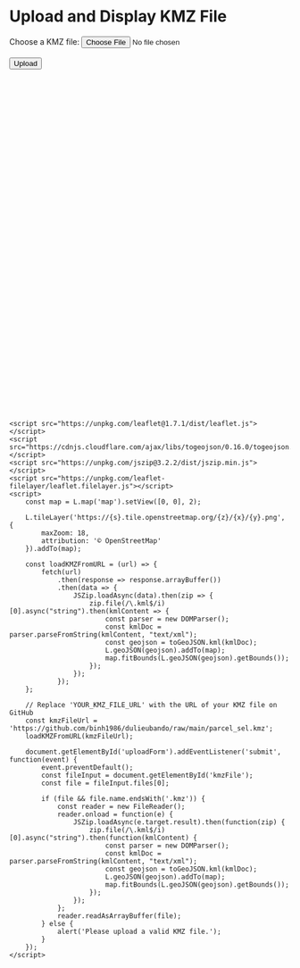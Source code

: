 <!DOCTYPE html>
<html lang="en">
<head>
    <meta charset="UTF-8">
    <meta name="viewport" content="width=device-width, initial-scale=1.0">
    <title>Upload and Display KMZ File</title>
    <link rel="stylesheet" href="https://unpkg.com/leaflet@1.7.1/dist/leaflet.css" />
    <style>
        #map {
            height: 600px;
            width: 100%;
        }
    </style>
</head>
<body>
    <h1>Upload and Display KMZ File</h1>
    <form id="uploadForm">
        <label for="kmzFile">Choose a KMZ file:</label>
        <input type="file" id="kmzFile" name="kmzFile" accept=".kmz">
        <br><br>
        <input type="submit" value="Upload">
    </form>
    <div id="map"></div>

    <script src="https://unpkg.com/leaflet@1.7.1/dist/leaflet.js"></script>
    <script src="https://cdnjs.cloudflare.com/ajax/libs/togeojson/0.16.0/togeojson.min.js"></script>
    <script src="https://unpkg.com/jszip@3.2.2/dist/jszip.min.js"></script>
    <script src="https://unpkg.com/leaflet-filelayer/leaflet.filelayer.js"></script>
    <script>
        const map = L.map('map').setView([0, 0], 2);

        L.tileLayer('https://{s}.tile.openstreetmap.org/{z}/{x}/{y}.png', {
            maxZoom: 18,
            attribution: '© OpenStreetMap'
        }).addTo(map);

        const loadKMZFromURL = (url) => {
            fetch(url)
                .then(response => response.arrayBuffer())
                .then(data => {
                    JSZip.loadAsync(data).then(zip => {
                        zip.file(/\.kml$/i)[0].async("string").then(kmlContent => {
                            const parser = new DOMParser();
                            const kmlDoc = parser.parseFromString(kmlContent, "text/xml");
                            const geojson = toGeoJSON.kml(kmlDoc);
                            L.geoJSON(geojson).addTo(map);
                            map.fitBounds(L.geoJSON(geojson).getBounds());
                        });
                    });
                });
        };

        // Replace 'YOUR_KMZ_FILE_URL' with the URL of your KMZ file on GitHub
        const kmzFileUrl = 'https://github.com/binh1986/dulieubando/raw/main/parcel_sel.kmz';
        loadKMZFromURL(kmzFileUrl);

        document.getElementById('uploadForm').addEventListener('submit', function(event) {
            event.preventDefault();
            const fileInput = document.getElementById('kmzFile');
            const file = fileInput.files[0];
            
            if (file && file.name.endsWith('.kmz')) {
                const reader = new FileReader();
                reader.onload = function(e) {
                    JSZip.loadAsync(e.target.result).then(function(zip) {
                        zip.file(/\.kml$/i)[0].async("string").then(function(kmlContent) {
                            const parser = new DOMParser();
                            const kmlDoc = parser.parseFromString(kmlContent, "text/xml");
                            const geojson = toGeoJSON.kml(kmlDoc);
                            L.geoJSON(geojson).addTo(map);
                            map.fitBounds(L.geoJSON(geojson).getBounds());
                        });
                    });
                };
                reader.readAsArrayBuffer(file);
            } else {
                alert('Please upload a valid KMZ file.');
            }
        });
    </script>
</body>
</html>
